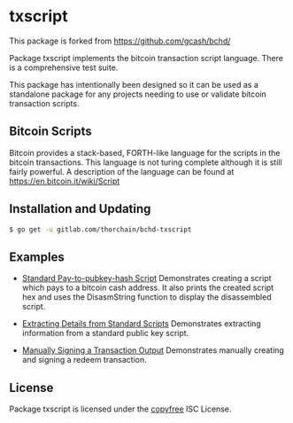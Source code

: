 # txscript

This package is forked from https://github.com/gcash/bchd/

Package txscript implements the bitcoin transaction script language. There is
a comprehensive test suite.

This package has intentionally been designed so it can be used as a standalone
package for any projects needing to use or validate bitcoin transaction scripts.

## Bitcoin Scripts

Bitcoin provides a stack-based, FORTH-like language for the scripts in
the bitcoin transactions. This language is not turing complete
although it is still fairly powerful. A description of the language
can be found at https://en.bitcoin.it/wiki/Script

## Installation and Updating

```bash
$ go get -u gitlab.com/thorchain/bchd-txscript
```

## Examples

- [Standard Pay-to-pubkey-hash Script](http://godoc.org/gitlab.com/thorchain/bchd-txscript#example-PayToAddrScript)
  Demonstrates creating a script which pays to a bitcoin cash address. It also
  prints the created script hex and uses the DisasmString function to display
  the disassembled script.

- [Extracting Details from Standard Scripts](http://godoc.org/gitlab.com/thorchain/bchd-txscript#example-ExtractPkScriptAddrs)
  Demonstrates extracting information from a standard public key script.

- [Manually Signing a Transaction Output](http://godoc.org/gitlab.com/thorchain/bchd-txscript#example-SignTxOutput)
  Demonstrates manually creating and signing a redeem transaction.

## License

Package txscript is licensed under the [copyfree](http://copyfree.org) ISC
License.
